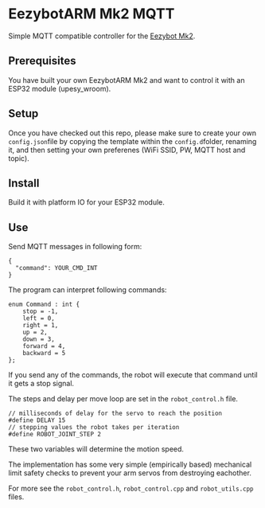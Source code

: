 # EezybotARM Mk2 MQTT 
Simple MQTT compatible controller for the [Eezybot Mk2](http://www.eezyrobots.it/eba_mk2.html).


## Prerequisites

You have built your own EezybotARM Mk2 and want to control it with an ESP32 module (upesy_wroom).


## Setup

Once you have checked out this repo, please make sure to create your own `config.json`file by copying the template within the `config.d`folder, renaming it, and then setting your own preferenes (WiFi SSID, PW, MQTT host and topic).

## Install
Build it with platform IO for your ESP32 module.

## Use

Send MQTT messages in following form:
```
{
  "command": YOUR_CMD_INT
}
```

The program can interpret following commands:

```
enum Command : int {
    stop = -1,
    left = 0,
    right = 1,
    up = 2, 
    down = 3,
    forward = 4,
    backward = 5
};
```

If you send any of the commands, the robot will execute that command until it gets a stop signal.

The steps and delay per move loop are set in the `robot_control.h` file.
```
// milliseconds of delay for the servo to reach the position
#define DELAY 15
// stepping values the robot takes per iteration
#define ROBOT_JOINT_STEP 2
```
These two variables will determine the motion speed.

The implementation has some very simple (empirically based) mechanical limit safety checks to prevent your arm servos from destroying eachother.

For more see the  `robot_control.h`, `robot_control.cpp` and `robot_utils.cpp` files.